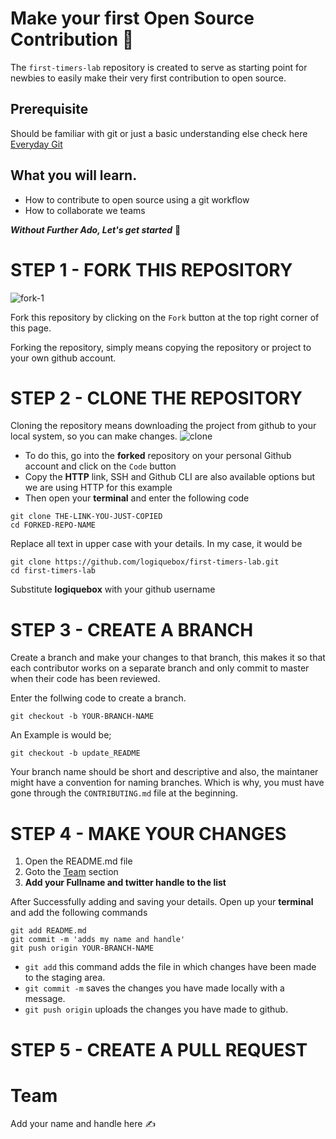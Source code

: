 # Make your first Open Source Contribution 📢
The `first-timers-lab` repository is created to serve as starting point for newbies to easily make their very first contribution to open source.
## Prerequisite 
Should be familiar with git or just a basic understanding else check here [Everyday Git](https://git-scm.com/docs/giteveryday)
## What you will learn.
- How to contribute to open source using a git workflow 
- How to collaborate we teams 

**_Without Further Ado, Let's get started_** 🚀
# STEP 1 - FORK THIS REPOSITORY
![fork-1](https://user-images.githubusercontent.com/37655600/152127104-183c41b1-a8cb-46da-a165-c73629145d81.PNG)

Fork this repository by clicking on the `Fork` button at the top right corner of this page.

Forking the repository, simply means copying the repository or project to your own github account.
# STEP 2 - CLONE THE REPOSITORY 
Cloning the repository means downloading the project from github to your local system, so you can make changes.
![clone](https://user-images.githubusercontent.com/37655600/152126142-8e06fc3d-fc62-4bd2-8653-daf0f33a6ad1.PNG)


- To do this, go into the **forked** repository on your personal Github account and click on the `Code` button 
- Copy the **HTTP** link, SSH and Github CLI are also available options but we are using HTTP for this example
- Then open your **terminal** and enter the following code 

```
git clone THE-LINK-YOU-JUST-COPIED
cd FORKED-REPO-NAME
```
Replace all text in upper case with your details.
In my case, it would be 
```
git clone https://github.com/logiquebox/first-timers-lab.git
cd first-timers-lab
```
Substitute **logiquebox** with your github username
# STEP 3 - CREATE A BRANCH 
Create a branch and make your changes to that branch, this makes it so that each contributor works on a separate branch and only commit to master when their code has been reviewed. 

Enter the follwing code to create a branch.
```
git checkout -b YOUR-BRANCH-NAME
```
An Example is would be;

```
git checkout -b update_README
```

Your branch name should be short and descriptive and also, the maintaner might have a convention for naming branches. Which is why, you must have gone through the `CONTRIBUTING.md` file at the beginning.

# STEP 4 - MAKE YOUR CHANGES 
1. Open the README.md file 
2. Goto the [Team](https://github.com/logiquebox/first-timers-lab#team) section
3. **Add your Fullname and twitter handle to the list** 

After Successfully adding and saving your details.
Open up your **terminal** and add the following commands 
```
git add README.md 
git commit -m 'adds my name and handle'
git push origin YOUR-BRANCH-NAME
```
- `git add` this command adds the file in which changes have been made to the staging area.
- `git commit -m` saves the changes you have made locally with a message.
- `git push origin` uploads the changes you have made to github.

# STEP 5 - CREATE A PULL REQUEST


# Team
Add your name and handle here ✍



